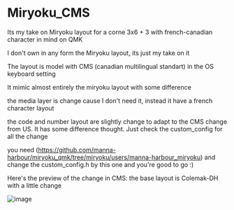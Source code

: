 # Miryoku_CMS
Its my take on Miryoku layout for a corne 3x6 + 3 with french-canadian character in mind on QMK

I don't own in any form the Miryoku layout, its just my take on it

The layout is model with CMS (canadian multilingual standart) in the OS keyboard setting

It mimic almost entirely the miryoku layout with some difference

the media layer is change cause I don't need it, instead it have a french character layout

the code and number layout are slightly change to adapt to the CMS change from US. It has some difference thought. 
Just check the custom_config for all the change

you need (https://github.com/manna-harbour/miryoku_qmk/tree/miryoku/users/manna-harbour_miryoku) and change the custom_config.h by this one and you're good to go :)

Here's the preview of the change in CMS:
the base layout is Colemak-DH with a little change

![image](https://user-images.githubusercontent.com/129521661/232248123-a563557e-ba69-485c-a969-0ef535580710.png)
